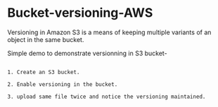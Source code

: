 # Bucket-versioning-AWS

Versioning in Amazon S3 is a means of keeping multiple variants of an object in the same bucket. 

Simple demo to demonstrate versionning in S3 bucket-

```

1. Create an S3 bucket.

2. Enable versioning in the bucket.

3. upload same file twice and notice the versioning maintained.

```
